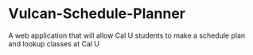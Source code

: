 # Vulcan-Schedule-Planner
A web application that will allow Cal U students to make a schedule plan and lookup classes at Cal U
